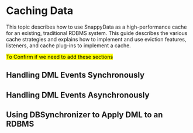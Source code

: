 # Caching Data
This topic describes how to use SnappyData as a high-performance cache for an existing, traditional RDBMS system. This guide describes the various cache strategies and explains how to implement and use eviction features, listeners, and cache plug-ins to implement a cache.

<mark>To Confirm if we need to add these sections </mark>

## Handling DML Events Synchronously

## Handling DML Events Asynchronously


## Using DBSynchronizer to Apply DML to an RDBMS